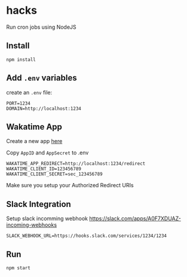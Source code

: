 # hacks

Run cron jobs using NodeJS

## Install

`npm install`

## Add `.env` variables

create an `.env` file:

```
PORT=1234
DOMAIN=http://localhost:1234
```

## Wakatime App

Create a new app [here](https://wakatime.com/apps/)

Copy `AppID` and `AppSecret` to .env

```
WAKATIME_APP_REDIRECT=http://localhost:1234/redirect
WAKATIME_CLIENT_ID=123456789
WAKATIME_CLIENT_SECRET=sec_123456789
```

Make sure you setup your Authorized Redirect URIs

## Slack Integration

Setup slack incomming webhook https://slack.com/apps/A0F7XDUAZ-incoming-webhooks

```
SLACK_WEBHOOK_URL=https://hooks.slack.com/services/1234/1234
```

## Run

`npm start`

